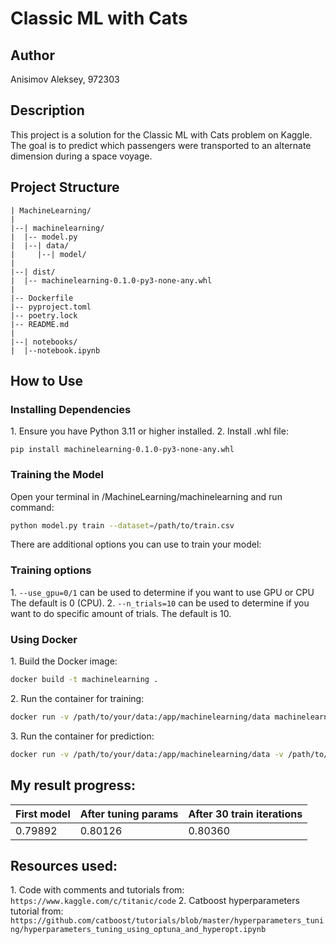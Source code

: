 # Classic ML with Cats

## Author
Anisimov Aleksey, 972303

## Description
This project is a solution for the Classic ML with Cats problem on Kaggle. The goal is to predict which passengers were transported to an alternate dimension during a space voyage.

## Project Structure
```
| MachineLearning/
|
|--| machinelearning/
|  |-- model.py
|  |--| data/
|     |--| model/
|
|--| dist/
|  |-- machinelearning-0.1.0-py3-none-any.whl
|
|-- Dockerfile
|-- pyproject.toml
|-- poetry.lock
|-- README.md
|
|--| notebooks/
|  |--notebook.ipynb
```

## How to Use

### Installing Dependencies

1\. Ensure you have Python 3.11 or higher installed.
2\. Install .whl file:
```
pip install machinelearning-0.1.0-py3-none-any.whl
```
### Training the Model
Open your terminal in /MachineLearning/machinelearning and run command:
```bash
python model.py train --dataset=/path/to/train.csv
```
There are additional options you can use to train your model:
### Training options
1\. `--use_gpu=0/1` can be used to determine if you want to use GPU or CPU The default is 0 (CPU).
2\. `--n_trials=10` can be used to determine if you want to do specific amount of trials. The default is 10.
### Using Docker
1\. Build the Docker image:
```bash
docker build -t machinelearning .
```
2\. Run the container for training:
```bash
docker run -v /path/to/your/data:/app/machinelearning/data machinelearning train --dataset=/app/machinelearning/data/train.csv
```
3\. Run the container for prediction:
```bash
docker run -v /path/to/your/data:/app/machinelearning/data -v /path/to/save/results:/app/machinelearning/data machinelearning predict --dataset=/app/machinelearning/data/test.csv
```
## My result progress:
|  First model | After tuning params  | After 30 train iterations  |
| ------------ | ------------ | ------------ |
|  0.79892 |  0.80126 |  0.80360 |

## Resources used:
1\. Code with comments and tutorials from: ``` https://www.kaggle.com/c/titanic/code ```
2\. Catboost hyperparameters tutorial from: ``` https://github.com/catboost/tutorials/blob/master/hyperparameters_tuning/hyperparameters_tuning_using_optuna_and_hyperopt.ipynb ```
